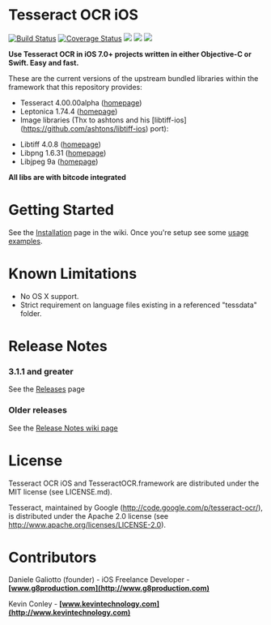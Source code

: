 Tesseract OCR iOS 
=================
[![Build Status](https://travis-ci.org/gali8/Tesseract-OCR-iOS.svg?branch=master)](https://travis-ci.org/gali8/Tesseract-OCR-iOS) [![Coverage Status](https://img.shields.io/coveralls/gali8/Tesseract-OCR-iOS.svg)](https://coveralls.io/r/gali8/Tesseract-OCR-iOS) [![](https://img.shields.io/cocoapods/v/TesseractOCRiOS.svg)](http://cocoapods.org/?q=tesseractocrios) [![](https://img.shields.io/cocoapods/p/TesseractOCRiOS.svg)](http://cocoapods.org/?q=tesseractocrios)  [![](https://img.shields.io/cocoapods/l/TesseractOCRiOS.svg)](https://github.com/gali8/Tesseract-OCR-iOS/blob/master/LICENSE.md) 

**Use Tesseract OCR in iOS 7.0+ projects written in either Objective-C or Swift.
Easy and fast.**

These are the current versions of the upstream bundled libraries within the framework that this repository provides:

* Tesseract 4.00.00alpha ([homepage](https://github.com/tesseract-ocr/tesseract))
* Leptonica 1.74.4 ([homepage](http://leptonica.org/))
* Image libraries (Thx to ashtons and his [libtiff-ios] (https://github.com/ashtons/libtiff-ios) port):
- Libtiff 4.0.8 ([homepage](http://www.remotesensing.org/libtiff/))
- Libpng 1.6.31 ([homepage](http://www.libpng.org/pub/png/libpng.html))
- Libjpeg 9a ([homepage](http://libjpeg.sourceforge.net/))

**All libs are with bitcode integrated**

Getting Started
=================
See the [Installation](https://github.com/gali8/Tesseract-OCR-iOS/wiki/Installation) page in the wiki. Once you're setup see some [usage examples](https://github.com/gali8/Tesseract-OCR-iOS/wiki/Using-Tesseract-OCR-iOS).

Known Limitations
=================

- No OS X support.
- Strict requirement on language files existing in a referenced "tessdata" folder.

Release Notes
=================

### 3.1.1 and greater

See the [Releases](https://github.com/gali8/Tesseract-OCR-iOS/releases) page

### Older releases

See the [Release Notes wiki page](https://github.com/gali8/Tesseract-OCR-iOS/wiki/Release-Notes)



License
=================

Tesseract OCR iOS and TesseractOCR.framework are distributed under the MIT
license (see LICENSE.md).

Tesseract, maintained by Google (http://code.google.com/p/tesseract-ocr/), is
distributed under the Apache 2.0 license (see
http://www.apache.org/licenses/LICENSE-2.0).


Contributors
=================

Daniele Galiotto (founder) - iOS Freelance Developer -
**[www.g8production.com](http://www.g8production.com)**

Kevin Conley - **[www.kevintechnology.com](http://www.kevintechnology.com)**
